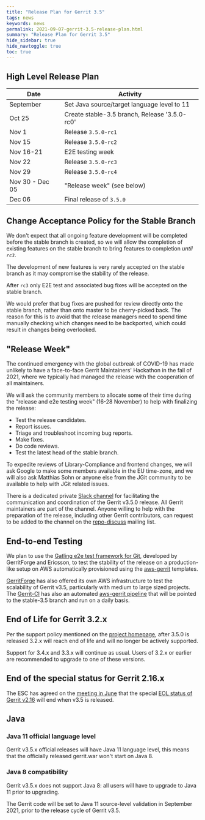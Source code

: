 ```yaml
---
title: "Release Plan for Gerrit 3.5"
tags: news
keywords: news
permalink: 2021-09-07-gerrit-3.5-release-plan.html
summary: "Release Plan for Gerrit 3.5"
hide_sidebar: true
hide_navtoggle: true
toc: true
---
```


## High Level Release Plan

| Date      | Activity                                           |
|-----------|----------------------------------------------------|
| September | Set Java source/target language level to 11        |
| Oct 25    | Create stable-3.5 branch, Release '3.5.0-rc0'      |
| Nov  1    | Release `3.5.0-rc1`                                |
| Nov 15    | Release `3.5.0-rc2`                                |
| Nov 16-21 | E2E testing week                                   |
| Nov 22    | Release `3.5.0-rc3`                                |
| Nov 29    | Release `3.5.0-rc4`                                |
| Nov 30 - Dec 05 | "Release week" (see below)                   |
| Dec 06    | Final release of `3.5.0`                           |

## Change Acceptance Policy for the Stable Branch

We don't expect that all ongoing feature development will be completed before
the stable branch is created, so we will allow the completion of existing
features on the stable branch to bring features to completion *until `rc3`*.

The development of new features is very rarely accepted on the stable branch
as it may compromise the stability of the release.

After `rc3` only E2E test and associated bug fixes will be accepted on the
stable branch.

We would prefer that bug fixes are pushed for review directly onto the stable
branch, rather than onto master to be cherry-picked back. The reason for this
is to avoid that the release managers need to spend time manually checking
which changes need to be backported, which could result in changes being
overlooked.

## "Release Week"

The continued emergency with the global outbreak of COVID-19 has made unlikely
to have a face-to-face Gerrit Maintainers' Hackathon in the fall of 2021,
where we typically had managed the release with the cooperation of all
maintainers.

We will ask the community members to allocate some of their time during the
"release and e2e testing week" (16-28 November) to help with finalizing the release:

- Test the release candidates.
- Report issues.
- Triage and troubleshoot incoming bug reports.
- Make fixes.
- Do code reviews.
- Test the latest head of the stable branch.

To expedite reviews of Library-Compliance and frontend changes, we will ask
Google to make some members available in the EU time-zone, and we will
also ask Matthias Sohn or anyone else from the JGit community to be available to
help with JGit related issues.

There is a dedicated private [Slack channel](https://gerritcodereview.slack.com/archives/C02DLRM0VGE)
for facilitating the communication and coordination of the Gerrit v3.5.0 release.
All Gerrit maintainers are part of the channel. Anyone willing to help with the
preparation of the release, including other Gerrit contributors, can request to
be added to the channel on the [repo-discuss](https://groups.google.com/g/repo-discuss)
mailing list.

## End-to-end Testing

We plan to use the
[Gatling e2e test framework for Git](https://gerrit-review.googlesource.com/Documentation/dev-e2e-tests.html),
developed by GerritForge and Ericsson, to test the stability of the release on a
production-like setup on AWS automatically provisioned using the
[aws-gerrit](https://gerrit.googlesource.com/aws-gerrit) templates.

[GerritForge](https://www.gerritforge.com) has also offered its own AWS infrastructure to test the
scalability of Gerrit v3.5, particularly with medium to large sized projects.
The [Gerrit-CI](https://gerrit-ci.gerritforge.com) has also an automated
[aws-gerrit pipeline](https://gerrit-ci.gerritforge.com/job/gatling-gerrit-test/)
that will be pointed to the stable-3.5 branch and run on a daily basis.

## End of Life for Gerrit 3.2.x

Per the support policy mentioned on the
[project homepage](https://www.gerritcodereview.com/support.html#supported-versions),
after 3.5.0 is released 3.2.x will reach end of life and will no longer be
actively supported.

Support for 3.4.x and 3.3.x will continue as usual.
Users of 3.2.x or earlier are recommended to upgrade to one of these versions.

## End of the special status for Gerrit 2.16.x

The ESC has agreed on the [meeting in June](https://www.gerritcodereview.com/2021-06-01-esc-minutes.html)
that the special [EOL status of Gerrit v2.16](https://www.gerritcodereview.com/2020-04-22-gerrit-3.2-release-plan.html#end-of-life-for-gerrit-216x.html)
will end when v3.5 is released.

## Java

### Java 11 official language level

Gerrit v3.5.x official releases will have Java 11 language level, this means
that the officially released gerrit.war won't start on Java 8.

### Java 8 compatibility

Gerrit v3.5.x does not support Java 8: all users will have to upgrade to
Java 11 prior to upgrading.

The Gerrit code will be set to Java 11 source-level validation in September
2021, prior to the release cycle of Gerrit v3.5.